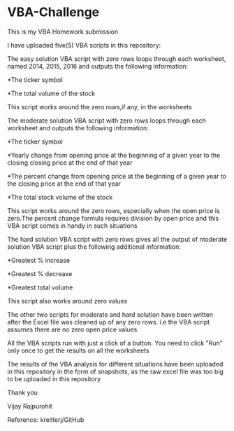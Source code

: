 # VBA-Challenge
This is my VBA Homework submission

I have uploaded five(5) VBA scripts in this repository:

The easy solution VBA script with zero rows loops through each worksheet, named 2014, 2015, 2016 and outputs the following information:

*The ticker symbol

*The total volume of the stock

This script works around the zero rows,if any, in the worksheets

The moderate solution VBA script with zero rows loops through each worksheet and outputs the following information:

*The ticker symbol

*Yearly change from opening price at the beginning of a given year to the closing closing price at the end of that year

*The percent change from opening price at the beginning of a given year to the closing price at the end of that year 

*The total stock volume of the stock

This script works around the zero rows, especially when the open price is zero.The percent change formula requires division by open price and this VBA script comes in handy in such situations

The hard solution VBA script with zero rows gives all the output of moderate solution VBA script plus the following additional information:

*Greatest % increase

*Greatest % decrease

*Greatest total volume 

This script also works around zero values 

The other two scripts for moderate and hard solution have been written after the Excel file was cleaned up of any zero rows. i.e the VBA script assumes there are no zero open price values 

All the VBA scripts run with just a click of a button. You need to click "Run" only once to get the results on all the worksheets 

The results of the VBA analysis for different situations have been uploaded in this repository in the form of snapshots, as the raw excel file was too big to be uploaded in this repository

Thank you

Vijay Rajpurohit 

Reference: kreitlerj/GitHub 
